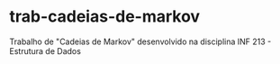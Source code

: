 # trab-cadeias-de-markov
 Trabalho de "Cadeias de Markov" desenvolvido na disciplina INF 213 - Estrutura de Dados
